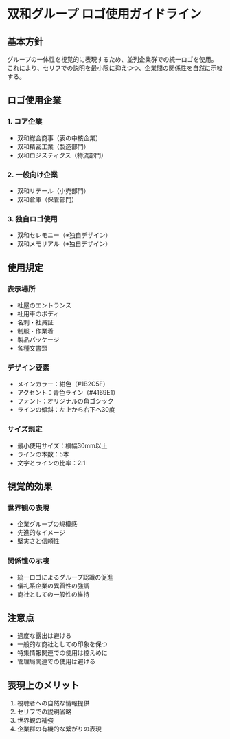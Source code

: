 # 双和グループ ロゴ使用ガイドライン

## 基本方針
グループの一体性を視覚的に表現するため、並列企業群での統一ロゴを使用。
これにより、セリフでの説明を最小限に抑えつつ、企業間の関係性を自然に示唆する。

## ロゴ使用企業

### 1. コア企業
- 双和総合商事（表の中核企業）
- 双和精密工業（製造部門）
- 双和ロジスティクス（物流部門）

### 2. 一般向け企業
- 双和リテール（小売部門）
- 双和倉庫（保管部門）

### 3. 独自ロゴ使用
- 双和セレモニー（※独自デザイン）
- 双和メモリアル（※独自デザイン）

## 使用規定

### 表示場所
- 社屋のエントランス
- 社用車のボディ
- 名刺・社員証
- 制服・作業着
- 製品パッケージ
- 各種文書類

### デザイン要素
- メインカラー：紺色（#1B2C5F）
- アクセント：青色ライン（#4169E1）
- フォント：オリジナルの角ゴシック
- ラインの傾斜：左上から右下へ30度

### サイズ規定
- 最小使用サイズ：横幅30mm以上
- ラインの本数：5本
- 文字とラインの比率：2:1

## 視覚的効果

### 世界観の表現
- 企業グループの規模感
- 先進的なイメージ
- 堅実さと信頼性

### 関係性の示唆
- 統一ロゴによるグループ認識の促進
- 儀礼系企業の異質性の強調
- 商社としての一般性の維持

## 注意点
- 過度な露出は避ける
- 一般的な商社としての印象を保つ
- 特集情報関連での使用は控えめに
- 管理局関連での使用は避ける

## 表現上のメリット
1. 視聴者への自然な情報提供
2. セリフでの説明省略
3. 世界観の補強
4. 企業群の有機的な繋がりの表現